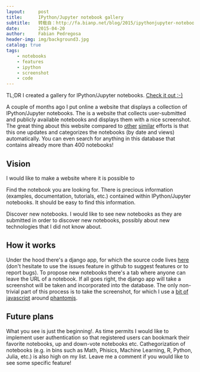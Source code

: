 ```yaml
---
layout:     post
title:      IPython/Jupyter notebook gallery
subtitle:   转载自：http://fa.bianp.net/blog/2015/ipythonjupyter-notebook-gallery/
date:       2015-04-20
author:     Fabian Pedregosa
header-img: img/background3.jpg
catalog: true
tags:
    - notebooks
    - features
    - ipython
    - screenshot
    - code
---
```


TL;DR I created a gallery for IPython/Jupyter notebooks. [Check it out :-)](http://nb.bianp.net/.)

A couple of months ago I put online a website that displays a collection of IPython/Jupyter notebooks. The is a website that collects user-submitted and publicly available notebooks and displays them with a nice screenshot. The great thing about this website compared to [other](https://wakari.io/gallery) [similar](https://github.com/ipython/ipython/wiki/A-gallery-of-interesting-IPython-Notebooks) efforts is that this one updates and categorizes the notebooks (by date and views) automatically. You can even search for anything in this database that contains already more than 400 notebooks!

## Vision

I would like to make a website where it is possible to


Find the notebook you are looking for. There is precious information (examples, documentation, tutorials, etc.) contained within IPython/Jupyter notebooks. It should be easy to find this information.


Discover new notebooks. I would like to see new notebooks as they are submitted in order to discover new notebooks, possibly about new technologies that I did not know about.


## How it works

Under the hood there's a django app, for which the source code lives [here](https://github.com/fabianp/nbgallery) (don't hesitate to use the issues feature in github to suggest features or to report bugs). To propose new notebooks there's a tab where anyone can leave the URL of a notebook. If all goes right, the django app will take a screenshot will be taken and incorporated into the database. The only non-trivial part of this process is to take the screenshot, for which I use a [bit of javascript](https://github.com/fabianp/nbgallery/blob/master/web/templates/screenshot.js) around [phantomjs](http://phantomjs.org/).

## Future plans

What you see is just the beginning!. As time permits I would like to implement user authentication so that registered users can bookmark their favorite notebooks, up and down-vote notebooks etc. Cathegorization of notebooks (e.g. in bins such as Math, Phisics, Machine Learning, R, Python, Julia, etc.) is also high on my list. Leave me a comment if you would like to see some specific feature!
